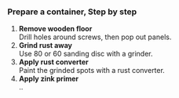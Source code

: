 ### Prepare a container, Step by step
1. **Remove wooden floor**  
Drill holes around screws, then pop out panels.
2. **Grind rust away**  
Use 80 or 60 sanding disc with a grinder.
3. **Apply rust converter**  
Paint the grinded spots with a rust converter.
4. **Apply zink primer**  
..

